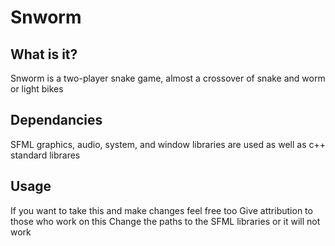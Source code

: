 # Snworm

  What is it?
  -----------
  Snworm is a two-player snake game, almost a crossover 
  of snake and worm or light bikes

  Dependancies
  ------------
  SFML graphics, audio, system, and window libraries 
  are used as well as c++ standard librares

 Usage
 --------
 If you want to take this and make changes feel free too
 Give attribution to those who work on this
 Change the paths to the SFML libraries or it will not work
